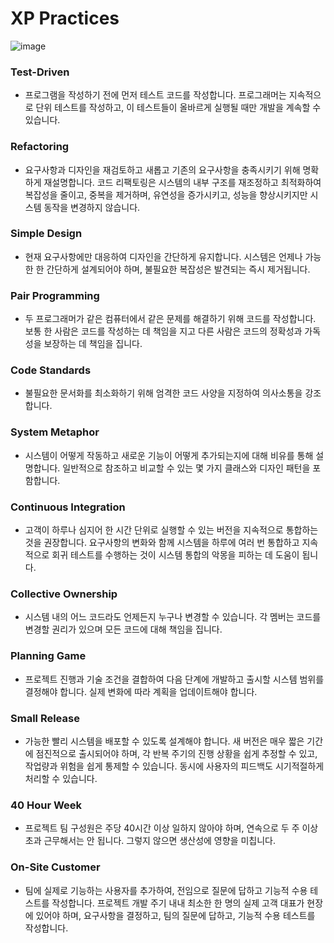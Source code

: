 # XP Practices

![image](https://github.com/wanniDev/TIL_collection/assets/81374655/e38b5f9a-b4a4-4d01-b21e-91d0c6977093)

### Test-Driven

- 프로그램을 작성하기 전에 먼저 테스트 코드를 작성합니다. 프로그래머는 지속적으로 단위 테스트를 작성하고, 이 테스트들이 올바르게 실행될 때만 개발을 계속할 수 있습니다.

### Refactoring

- 요구사항과 디자인을 재검토하고 새롭고 기존의 요구사항을 충족시키기 위해 명확하게 재설명합니다. 코드 리팩토링은 시스템의 내부 구조를 재조정하고 최적화하여 복잡성을 줄이고, 중복을 제거하며, 유연성을 증가시키고, 성능을 향상시키지만 시스템 동작을 변경하지 않습니다.

### Simple Design

- 현재 요구사항에만 대응하여 디자인을 간단하게 유지합니다. 시스템은 언제나 가능한 한 간단하게 설계되어야 하며, 불필요한 복잡성은 발견되는 즉시 제거됩니다.

### Pair Programming

- 두 프로그래머가 같은 컴퓨터에서 같은 문제를 해결하기 위해 코드를 작성합니다. 보통 한 사람은 코드를 작성하는 데 책임을 지고 다른 사람은 코드의 정확성과 가독성을 보장하는 데 책임을 집니다.



### Code Standards

- 불필요한 문서화를 최소화하기 위해 엄격한 코드 사양을 지정하여 의사소통을 강조합니다.

### System Metaphor

- 시스템이 어떻게 작동하고 새로운 기능이 어떻게 추가되는지에 대해 비유를 통해 설명합니다. 일반적으로 참조하고 비교할 수 있는 몇 가지 클래스와 디자인 패턴을 포함합니다.

### Continuous Integration

- 고객이 하루나 심지어 한 시간 단위로 실행할 수 있는 버전을 지속적으로 통합하는 것을 권장합니다. 요구사항의 변화와 함께 시스템을 하루에 여러 번 통합하고 지속적으로 회귀 테스트를 수행하는 것이 시스템 통합의 악몽을 피하는 데 도움이 됩니다.

### Collective Ownership

- 시스템 내의 어느 코드라도 언제든지 누구나 변경할 수 있습니다. 각 멤버는 코드를 변경할 권리가 있으며 모든 코드에 대해 책임을 집니다.



### Planning Game

- 프로젝트 진행과 기술 조건을 결합하여 다음 단계에 개발하고 출시할 시스템 범위를 결정해야 합니다. 실제 변화에 따라 계획을 업데이트해야 합니다.

### Small Release

- 가능한 빨리 시스템을 배포할 수 있도록 설계해야 합니다. 새 버전은 매우 짧은 기간에 점진적으로 출시되어야 하며, 각 반복 주기의 진행 상황을 쉽게 추정할 수 있고, 작업량과 위험을 쉽게 통제할 수 있습니다. 동시에 사용자의 피드백도 시기적절하게 처리할 수 있습니다.

### 40 Hour Week

- 프로젝트 팀 구성원은 주당 40시간 이상 일하지 않아야 하며, 연속으로 두 주 이상 초과 근무해서는 안 됩니다. 그렇지 않으면 생산성에 영향을 미칩니다.

### On-Site Customer

- 팀에 실제로 기능하는 사용자를 추가하여, 전임으로 질문에 답하고 기능적 수용 테스트를 작성합니다. 프로젝트 개발 주기 내내 최소한 한 명의 실제 고객 대표가 현장에 있어야 하며, 요구사항을 결정하고, 팀의 질문에 답하고, 기능적 수용 테스트를 작성합니다.
